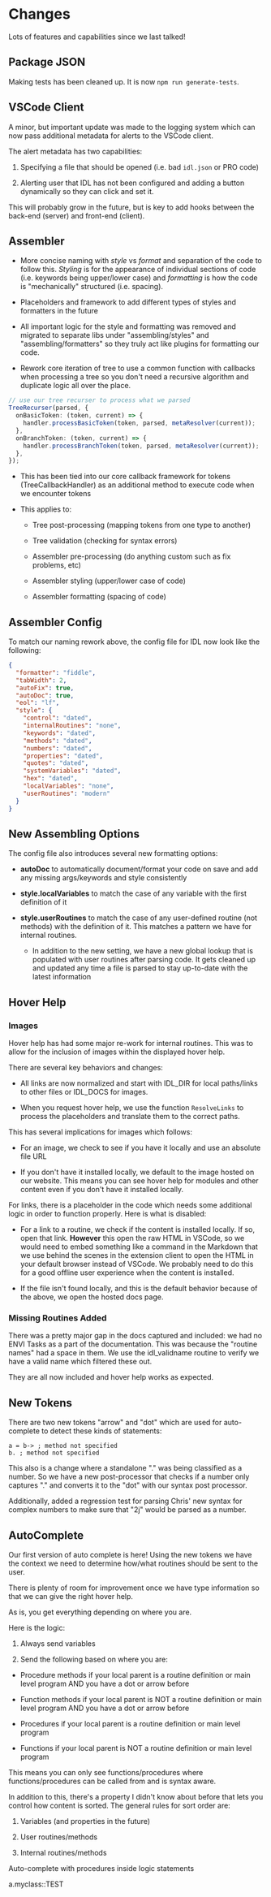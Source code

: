 # Changes

Lots of features and capabilities since we last talked!

## Package JSON

Making tests has been cleaned up. It is now `npm run generate-tests`.

## VSCode Client

A minor, but important update was made to the logging system which can now pass additional metadata for alerts to the VSCode client.

The alert metadata has two capabilities:

1. Specifying a file that should be opened (i.e. bad `idl.json` or PRO code)

2. Alerting user that IDL has not been configured and adding a button dynamically so they can click and set it.

This will probably grow in the future, but is key to add hooks between the back-end (server) and front-end (client).

## Assembler

- More concise naming with _style_ vs _format_ and separation of the code to follow this. _Styling_ is for the appearance of individual sections of code (i.e. keywords being upper/lower case) and _formatting_ is how the code is "mechanically" structured (i.e. spacing).

- Placeholders and framework to add different types of styles and formatters in the future

- All important logic for the style and formatting was removed and migrated to separate libs under "assembling/styles" and "assembling/formatters" so they truly act like plugins for formatting our code.

- Rework core iteration of tree to use a common function with callbacks when processing a tree so you don't need a recursive algorithm and duplicate logic all over the place.

```typescript
// use our tree recurser to process what we parsed
TreeRecurser(parsed, {
  onBasicToken: (token, current) => {
    handler.processBasicToken(token, parsed, metaResolver(current));
  },
  onBranchToken: (token, current) => {
    handler.processBranchToken(token, parsed, metaResolver(current));
  },
});
```

- This has been tied into our core callback framework for tokens (TreeCallbackHandler) as an additional method to execute code when we encounter tokens

- This applies to:

  - Tree post-processing (mapping tokens from one type to another)

  - Tree validation (checking for syntax errors)

  - Assembler pre-processing (do anything custom such as fix problems, etc)

  - Assembler styling (upper/lower case of code)

  - Assembler formatting (spacing of code)

## Assembler Config

To match our naming rework above, the config file for IDL now look like the following:

```json
{
  "formatter": "fiddle",
  "tabWidth": 2,
  "autoFix": true,
  "autoDoc": true,
  "eol": "lf",
  "style": {
    "control": "dated",
    "internalRoutines": "none",
    "keywords": "dated",
    "methods": "dated",
    "numbers": "dated",
    "properties": "dated",
    "quotes": "dated",
    "systemVariables": "dated",
    "hex": "dated",
    "localVariables": "none",
    "userRoutines": "modern"
  }
}
```

## New Assembling Options

The config file also introduces several new formatting options:

- **autoDoc** to automatically document/format your code on save and add any missing args/keywords and style consistently

- **style.localVariables** to match the case of any variable with the first definition of it

- **style.userRoutines** to match the case of any user-defined routine (not methods) with the definition of it. This matches a pattern we have for internal routines.

  - In addition to the new setting, we have a new global lookup that is populated with user routines after parsing code. It gets cleaned up and updated any time a file is parsed to stay up-to-date with the latest information

## Hover Help

### Images

Hover help has had some major re-work for internal routines. This was to allow for the inclusion of images within the displayed hover help.

There are several key behaviors and changes:

- All links are now normalized and start with IDL_DIR for local paths/links to other files or IDL_DOCS for images.

- When you request hover help, we use the function `ResolveLinks` to process the placeholders and translate them to the correct paths.

This has several implications for images which follows:

- For an image, we check to see if you have it locally and use an absolute file URL

- If you don't have it installed locally, we default to the image hosted on our website. This means you can see hover help for modules and other content even if you don't have it installed locally.

For links, there is a placeholder in the code which needs some additional logic in order to function properly. Here is what is disabled:

- For a link to a routine, we check if the content is installed locally. If so, open that link. **However** this open the raw HTML in VSCode, so we would need to embed something like a command in the Markdown that we use behind the scenes in the extension client to open the HTML in your default browser instead of VSCode. We probably need to do this for a good offline user experience when the content is installed.

- If the file isn't found locally, and this is the default behavior because of the above, we open the hosted docs page.

### Missing Routines Added

There was a pretty major gap in the docs captured and included: we had no ENVI Tasks as a part of the documentation. This was because the "routine names" had a space in them. We use the idl_validname routine to verify we have a valid name which filtered these out.

They are all now included and hover help works as expected.

## New Tokens

There are two new tokens "arrow" and "dot" which are used for auto-complete to detect these kinds of statements:

```idl
a = b-> ; method not specified
b. ; method not specified
```

This also is a change where a standalone "." was being classified as a number. So we have a new post-processor that checks if a number only captures "." and converts it to the "dot" with our syntax post processor.

Additionally, added a regression test for parsing Chris' new syntax for complex numbers to make sure that "2j" would be parsed as a number.

## AutoComplete

Our first version of auto complete is here! Using the new tokens we have the context we need to determine how/what routines should be sent to the user.

There is plenty of room for improvement once we have type information so that we can give the right hover help.

As is, you get everything depending on where you are.

Here is the logic:

1. Always send variables

2. Send the following based on where you are:

- Procedure methods if your local parent is a routine definition or main level program AND you have a dot or arrow before

- Function methods if your local parent is NOT a routine definition or main level program AND you have a dot or arrow before

- Procedures if your local parent is a routine definition or main level program

- Functions if your local parent is NOT a routine definition or main level program

This means you can only see functions/procedures where functions/procedures can be called from and is syntax aware.

In addition to this, there's a property I didn't know about before that lets you control how content is sorted. The general rules for sort order are:

1. Variables (and properties in the future)

2. User routines/methods

3. Internal routines/methods

Auto-complete with procedures inside logic statements

a.myclass::TEST
